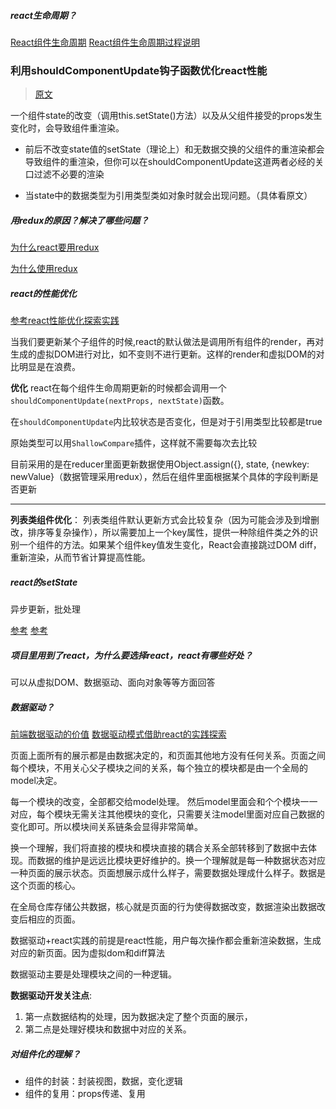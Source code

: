##### react生命周期？
[React组件生命周期](https://segmentfault.com/a/1190000006792687)
[React组件生命周期过程说明](http://react-china.org/t/react/1740)

### 利用shouldComponentUpdate钩子函数优化react性能 

> [原文](https://www.cnblogs.com/penghuwan/p/6707254.html)

一个组件state的改变（调用this.setState()方法）以及从父组件接受的props发生变化时，会导致组件重渲染。

* 前后不改变state值的setState（理论上）和无数据交换的父组件的重渲染都会导致组件的重渲染，但你可以在shouldComponentUpdate这道两者必经的关口过滤不必要的渲染

* 当state中的数据类型为引用类型类如对象时就会出现问题。（具体看原文）

##### 用redux的原因？解决了哪些问题？
[为什么react要用redux](http://blog.csdn.net/u010632868/article/details/74937904)

[为什么使用redux](http://blog.csdn.net/haoaiqian/article/details/78625200)

##### react的性能优化
[参考react性能优化探索实践](http://imweb.io/topic/577512fe732b4107576230b9)

当我们要更新某个子组件的时候,react的默认做法是调用所有组件的render，再对生成的虚拟DOM进行对比，如不变则不进行更新。这样的render和虚拟DOM的对比明显是在浪费。

**优化**
react在每个组件生命周期更新的时候都会调用一个`shouldComponentUpdate(nextProps, nextState)`函数。

在`shouldComponentUpdate`内比较状态是否变化，但是对于引用类型比较都是true

原始类型可以用`ShallowCompare`插件，这样就不需要每次去比较

目前采用的是在reducer里面更新数据使用Object.assign({}, state, {newkey: newValue}（数据管理采用redux），然后在组件里面根据某个具体的字段判断是否更新

**************************

**列表类组件优化**：
列表类组件默认更新方式会比较复杂（因为可能会涉及到增删改，排序等复杂操作），所以需要加上一个key属性，提供一种除组件类之外的识别一个组件的方法。如果某个组件key值发生变化，React会直接跳过DOM diff，重新渲染，从而节省计算提高性能。


##### react的setState
异步更新，批处理

[参考](https://zhuanlan.zhihu.com/p/20328570)
[参考](https://zhuanlan.zhihu.com/p/25882602)


##### 项目里用到了react，为什么要选择react，react有哪些好处？
可以从虚拟DOM、数据驱动、面向对象等等方面回答

##### 数据驱动？
[前端数据驱动的价值](https://div.io/topic/1574)
[数据驱动模式借助react的实践探索](http://gad.qq.com/article/detail/18390)

页面上面所有的展示都是由数据决定的，和页面其他地方没有任何关系。页面之间每个模块，不用关心父子模块之间的关系，每个独立的模块都是由一个全局的model决定。

每一个模块的改变，全部都交给model处理。
然后model里面会和个个模块一一对应，每个模块无需关注其他模块的变化，只需要关注model里面对应自己数据的变化即可。所以模块间关系链条会显得非常简单。

换一个理解，我们将直接的模块和模块直接的耦合关系全部转移到了数据中去体现。而数据的维护是远远比模块更好维护的。换一个理解就是每一种数据状态对应一种页面的展示状态。页面想展示成什么样子，需要数据处理成什么样子。数据是这个页面的核心。

在全局仓库存储公共数据，核心就是页面的行为使得数据改变，数据渲染出数据改变后相应的页面。

数据驱动+react实践的前提是react性能，用户每次操作都会重新渲染数据，生成对应的新页面。因为虚拟dom和diff算法

数据驱动主要是处理模块之间的一种逻辑。

**数据驱动开发关注点**:
1. 第一点数据结构的处理，因为数据决定了整个页面的展示，
2. 第二点是处理好模块和数据中对应的关系。

##### 对组件化的理解？
- 组件的封装：封装视图，数据，变化逻辑
- 组件的复用：props传递、复用



